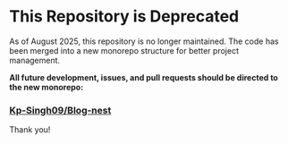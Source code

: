 # This Repository is Deprecated

As of August 2025, this repository is no longer maintained. The code has been merged into a new monorepo structure for better project management.

**All future development, issues, and pull requests should be directed to the new monorepo:**

### [Kp-Singh09/Blog-nest](https://github.com/Kp-Singh09/Blog-nest)

Thank you!
